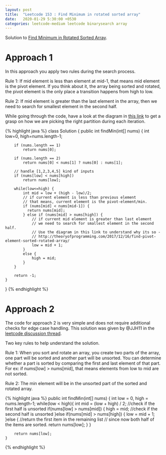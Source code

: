 ```yaml
---
layout: post
title:  "Leetcode 153 : Find Minimum in rotated sorted array"
date:   2020-01-29 5:30:00 +0530
categories: leetcode-medium leetcode binarysearch array
---
```


Solution to [Find Minimum in Rotated Sorted Array][leetcode].

# Approach 1

In this approach you apply two rules during the search process.

Rule 1: If mid element is less than element at mid-1, that means mid element is the pivot element. If you think about it, the array being sorted and rotated, the pivot element is the only place a transition happens from high to low.

Rule 2: If mid element is greater than the last element in the array, then we need to search for smallest element in the second half.

While going through the code, have a look at the diagram in [this link][theoryofprogramming] to get a grasp on how we are picking the right partition during each iteration.  

{% highlight java %}
class Solution {
    public int findMin(int[] nums) {
        int low=0, high=nums.length-1;
        
        if (nums.length == 1)
            return nums[0];
        
        if (nums.length == 2)
            return nums[0] < nums[1] ? nums[0] : nums[1];
        
        // handle [1,2,3,4,5] kind of inputs
        if (nums[low] < nums[high])
            return nums[low];

        while(low<=high) {
            int mid = low + (high - low)/2;
            // if current element is less than previous element
            // that means, current element is the pivot-element/min.
            if (nums[mid] < nums[mid-1]) {
              return nums[mid];
            } else if (nums[mid] > nums[high]) {
                // if current mid element is greater than last element
                // we need to search for smallest element in the second half.
                // Use the diagram in this link to understand why its so -
                // http://theoryofprogramming.com/2017/12/16/find-pivot-element-sorted-rotated-array/ 
                low = mid + 1;
            } 
            else {
                high = mid;
            }
        }

        return -1;
    }
}
{% endhighlight %}

# Approach 2

The code for approach 2 is very simple and does not require additional checks for edge case handling. This solution was given by @JJH11 in the [leetcode discussion thread][simpler-solution].

Two key rules to help understand the solution.

Rule 1: When you sort and rotate an array, you create two parts of the array, one part will be sorted and another part will be unsorted. You can determine whether a part is sorted by comparing the first and last element of that part. For ex: if nums[low] > nums[mid], that means elements from low to mid are not sorted.

Rule 2: The min element will be in the unsorted part of the sorted and rotated array.

{% highlight java %}
    public int findMin(int[] nums) {
        int low = 0, high = nums.length-1;
        while(low < high){
            int mid = (low + high) / 2;
            //check if the first half is unsorted
            if(nums[low] > nums[mid]) {
                high = mid;
            //check if the second half is unsorted
            }else if(nums[mid] > nums[high]) {
                low = mid + 1;
            }else {
                //return the first item in the remaining list
                // since now both half of the items are sorted. 
                return nums[low];
            }
        }
        
        return nums[low];
    }
{% endhighlight %}

[leetcode]: https://leetcode.com/problems/find-minimum-in-rotated-sorted-array/
[simpler-solution]: https://leetcode.com/problems/find-minimum-in-rotated-sorted-array/discuss/489830/very-simple-and-clean-java-solution-beats-100/439632
[theoryofprogramming]: http://theoryofprogramming.com/2017/12/16/find-pivot-element-sorted-rotated-array/
